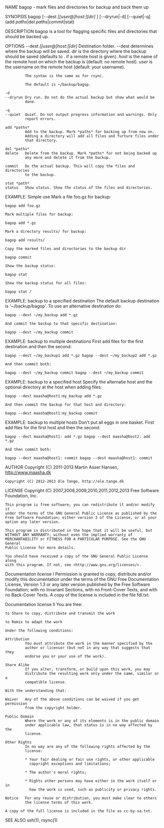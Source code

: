 NAME
    bagop - mark files and directories for backup and back them up

SYNOPSIS
    bagop [--dest *[[user@]host:][dir]* ] [--dryrun|-d] [--quiet|-q] (add
    *paths*|del *paths*|commit|stat)

DESCRIPTION
    bagop is a tool for flagging specific files and directories that should
    be backed up.

OPTIONS
    --dest *[[user@]host:][dir]*
             Destination folder. --dest determines where the backup will be
             saved. *dir* is the directory where the backup should be saved
             (defaults to . if a remote host is given). *host* is the name
             of the remote host on which the backup is (default: no remote
             host). *user* is the username on the remote host (default: your
             username).

             The syntax is the same as for rsync.

             The default is ~/backup/bagop.

    -d
    --dryrun Dry run. Do not do the actual backup but show what would be
             done.

    -q
    --quiet  Quiet. Do not output progress information and warnings. Only
             report errors.

    add *paths*
             Add to the backup. Mark *paths* for backing up from now on.
             Adding a directory will add all files and furture files under
             that directory.

    del *paths*
    delete   Delete from the backup. Mark *paths* for not being backed up
             any more and delete it from the backup.

    commit   Do the actual backup. This will copy the files and directories
             to the backup.

    stat *path*
    status   Show status. Show the status of the files and directories.

EXAMPLE: Simple use
    Mark a file foo.gz for backup:

    bagop add foo.gz

    Mark multiple files for backup:

    bagop add *.gz

    Mark a directory results/ for backup:

    bagop add results/

    Copy the marked files and directories to the backup dir

    bagop commit

    Show the backup status:

    bagop stat

    Show the backup status for all files:

    bagop stat /

EXAMPLE: backup to a specified destination
    The default backup destination is '~/backup/bagop'. To use an
    alternative destination do:

    bagop --dest ~/my_backup add *.gz

    And commit the backup to that specific destination:

    bagop --dest ~/my_backup commit

EXAMPLE: backup to multiple destinations
    First add files for the first destination and then the second:

    bagop --dest ~/my_backup1 add *.gz bagop --dest ~/my_backup2 add *.gz

    And then commit both:

    bagop --dest ~/my_backup commit bagop --dest ~/my_backup commit

EXAMPLE: backup to a specified host
    Specify the alternatie host and the optional directory at the host when
    adding files:

    bagop --dest maasha@host1:my_backup add *.gz

    And then commit the backup for that host and directory:

    bagop --dest maasha@host1:my_backup commit

EXAMPLE: backup to multiple hosts
    Don't put all eggs in one basket. First add files for the first host and
    then the second:

    bagop --dest maasha@host1: add *.gz bagop --dest maasha@host2: add *.gz

    And then commit both:

    bagop --dest maasha@host1: commit bagop --dest maasha@host1: commit

AUTHOR
    Copyright (C) 2011-2013 Martin Asser Hansen, http://www.maasha.dk

    Copyright (C) 2012-2013 Ole Tange, http://ole.tange.dk

LICENSE
    Copyright (C) 2007,2008,2009,2010,2011,2012,2013 Free Software
    Foundation, Inc.

    This program is free software; you can redistribute it and/or modify it
    under the terms of the GNU General Public License as published by the
    Free Software Foundation; either version 3 of the License, or at your
    option any later version.

    This program is distributed in the hope that it will be useful, but
    WITHOUT ANY WARRANTY; without even the implied warranty of
    MERCHANTABILITY or FITNESS FOR A PARTICULAR PURPOSE. See the GNU General
    Public License for more details.

    You should have received a copy of the GNU General Public License along
    with this program. If not, see <http://www.gnu.org/licenses/>.

  Documentation license I
    Permission is granted to copy, distribute and/or modify this
    documentation under the terms of the GNU Free Documentation License,
    Version 1.3 or any later version published by the Free Software
    Foundation; with no Invariant Sections, with no Front-Cover Texts, and
    with no Back-Cover Texts. A copy of the license is included in the file
    fdl.txt.

  Documentation license II
    You are free:

    to Share to copy, distribute and transmit the work

    to Remix to adapt the work

    Under the following conditions:

    Attribution
             You must attribute the work in the manner specified by the
             author or licensor (but not in any way that suggests that they
             endorse you or your use of the work).

    Share Alike
             If you alter, transform, or build upon this work, you may
             distribute the resulting work only under the same, similar or a
             compatible license.

    With the understanding that:

    Waiver   Any of the above conditions can be waived if you get permission
             from the copyright holder.

    Public Domain
             Where the work or any of its elements is in the public domain
             under applicable law, that status is in no way affected by the
             license.

    Other Rights
             In no way are any of the following rights affected by the
             license:

             * Your fair dealing or fair use rights, or other applicable
               copyright exceptions and limitations;

             * The author's moral rights;

             * Rights other persons may have either in the work itself or in
               how the work is used, such as publicity or privacy rights.

    Notice   For any reuse or distribution, you must make clear to others
             the license terms of this work.

    A copy of the full license is included in the file as cc-by-sa.txt.

SEE ALSO
    ssh(1), rsync(1)

